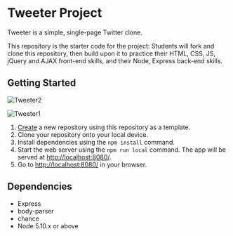 # Tweeter Project

Tweeter is a simple, single-page Twitter clone.

This repository is the starter code for the project: Students will fork and clone this repository, then build upon it to practice their HTML, CSS, JS, jQuery and AJAX front-end skills, and their Node, Express back-end skills.

## Getting Started
![Tweeter2](https://user-images.githubusercontent.com/17488154/229376478-40dd487d-862a-4b01-a67e-9b35234374a1.png)

![Tweeter1](https://user-images.githubusercontent.com/17488154/229376489-667a5ed4-47af-439c-8d94-1fa69f951157.png)


1. [Create](https://docs.github.com/en/repositories/creating-and-managing-repositories/creating-a-repository-from-a-template) a new repository using this repository as a template.
2. Clone your repository onto your local device.
3. Install dependencies using the `npm install` command.
3. Start the web server using the `npm run local` command. The app will be served at <http://localhost:8080/>.
4. Go to <http://localhost:8080/> in your browser.

## Dependencies

- Express
- body-parser
- chance
- Node 5.10.x or above
